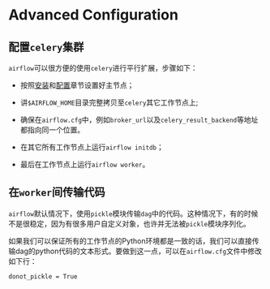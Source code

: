 # Advanced Configuration

## 配置``celery``集群

``airflow``可以很方便的使用``celery``进行平行扩展，步骤如下：

* 按照[安装](installation.md)和[配置](configuration.md)章节设置好主节点；

* 讲``$AIRFLOW_HOME``目录完整拷贝至``celery``其它工作节点上;

* 确保在``airflow.cfg``中，例如``broker_url``以及``celery_result_backend``等地址都指向同一个位置。

* 在其它所有工作节点上运行``airflow initdb``；

* 最后在工作节点上运行``airflow worker``。

## 在``worker``间传输代码

``airflow``默认情况下，使用``pickle``模块传输``dag``中的代码。这种情况下，有的时候不是很稳定，因为有很多用户自定义对象，也许并无法被``pickle``模块序列化。

如果我们可以保证所有的工作节点的Python环境都是一致的话，我们可以直接传输dag的python代码的文本形式。要做到这一点，可以在``airflow.cfg``文件中修改如下行：

```
donot_pickle = True
```